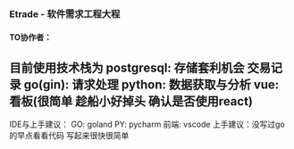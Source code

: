 ### Etrade - 软件需求工程大程
#### TO协作者： 
目前使用技术栈为
postgresql: 存储套利机会 交易记录
go(gin): 请求处理
python: 数据获取与分析
vue: 看板(很简单 趁船小好掉头 确认是否使用react)
---
IDE与上手建议：
GO: goland 
PY: pycharm
前端: vscode
上手建议：没写过go的早点看看代码 写起来很快很简单